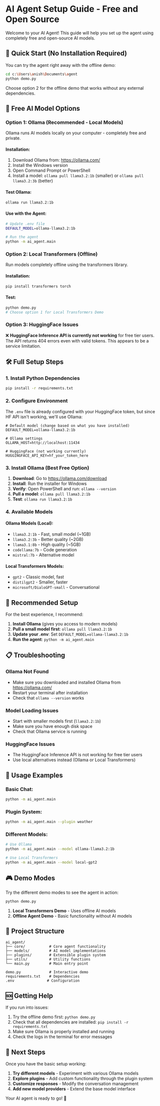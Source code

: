 # AI Agent Setup Guide - Free and Open Source

Welcome to your AI Agent! This guide will help you set up the agent using completely free and open-source AI models.

## 🚀 Quick Start (No Installation Required)

You can try the agent right away with the offline demo:

```bash
cd c:\Users\anish\Documents\agent
python demo.py
```

Choose option 2 for the offline demo that works without any external dependencies.

## 🔧 Free AI Model Options

### Option 1: Ollama (Recommended - Local Models)

Ollama runs AI models locally on your computer - completely free and private.

#### Installation:
1. Download Ollama from: https://ollama.com/
2. Install the Windows version
3. Open Command Prompt or PowerShell
4. Install a model: `ollama pull llama3.2:1b` (smaller) or `ollama pull llama3.2:3b` (better)

#### Test Ollama:
```bash
ollama run llama3.2:1b
```

#### Use with the Agent:
```bash
# Update .env file
DEFAULT_MODEL=ollama-llama3.2:1b

# Run the agent
python -m ai_agent.main
```

### Option 2: Local Transformers (Offline)

Run models completely offline using the transformers library.

#### Installation:
```bash
pip install transformers torch
```

#### Test:
```bash
python demo.py
# Choose option 1 for Local Transformers Demo
```

### Option 3: HuggingFace Issues

❌ **HuggingFace Inference API is currently not working** for free tier users. The API returns 404 errors even with valid tokens. This appears to be a service limitation.

## 🛠️ Full Setup Steps

### 1. Install Python Dependencies
```bash
pip install -r requirements.txt
```

### 2. Configure Environment
The `.env` file is already configured with your HuggingFace token, but since HF API isn't working, we'll use Ollama:

```env
# Default model (change based on what you have installed)
DEFAULT_MODEL=ollama-llama3.2:1b

# Ollama settings
OLLAMA_HOST=http://localhost:11434

# HuggingFace (not working currently)
HUGGINGFACE_API_KEY=hf_your_token_here
```

### 3. Install Ollama (Best Free Option)

1. **Download**: Go to https://ollama.com/download
2. **Install**: Run the installer for Windows
3. **Verify**: Open PowerShell and run: `ollama --version`
4. **Pull a model**: `ollama pull llama3.2:1b`
5. **Test**: `ollama run llama3.2:1b`

### 4. Available Models

#### Ollama Models (Local):
- `llama3.2:1b` - Fast, small model (~1GB)
- `llama3.2:3b` - Better quality (~2GB)
- `llama3.1:8b` - High quality (~5GB)
- `codellama:7b` - Code generation
- `mistral:7b` - Alternative model

#### Local Transformers Models:
- `gpt2` - Classic model, fast
- `distilgpt2` - Smaller, faster
- `microsoft/DialoGPT-small` - Conversational

## 🎯 Recommended Setup

For the best experience, I recommend:

1. **Install Ollama** (gives you access to modern models)
2. **Pull a small model first**: `ollama pull llama3.2:1b`
3. **Update your .env**: Set `DEFAULT_MODEL=ollama-llama3.2:1b`
4. **Run the agent**: `python -m ai_agent.main`

## 📋 Troubleshooting

### Ollama Not Found
- Make sure you downloaded and installed Ollama from https://ollama.com/
- Restart your terminal after installation
- Check that `ollama --version` works

### Model Loading Issues
- Start with smaller models first (`llama3.2:1b`)
- Make sure you have enough disk space
- Check that Ollama service is running

### HuggingFace Issues
- The HuggingFace Inference API is not working for free tier users
- Use local alternatives instead (Ollama or Local Transformers)

## 🔄 Usage Examples

### Basic Chat:
```bash
python -m ai_agent.main
```

### Plugin System:
```bash
python -m ai_agent.main --plugin weather
```

### Different Models:
```bash
# Use Ollama
python -m ai_agent.main --model ollama-llama3.2:1b

# Use Local Transformers  
python -m ai_agent.main --model local-gpt2
```

## 🎮 Demo Modes

Try the different demo modes to see the agent in action:

```bash
python demo.py
```

1. **Local Transformers Demo** - Uses offline AI models
2. **Offline Agent Demo** - Basic functionality without AI models

## 📁 Project Structure

```
ai_agent/
├── core/           # Core agent functionality
├── models/         # AI model implementations
├── plugins/        # Extensible plugin system
├── utils/          # Utility functions
└── main.py         # Main entry point

demo.py             # Interactive demo
requirements.txt    # Dependencies
.env               # Configuration
```

## 🆘 Getting Help

If you run into issues:

1. Try the offline demo first: `python demo.py`
2. Check that all dependencies are installed: `pip install -r requirements.txt`
3. Make sure Ollama is properly installed and running
4. Check the logs in the terminal for error messages

## 🚀 Next Steps

Once you have the basic setup working:

1. **Try different models** - Experiment with various Ollama models
2. **Explore plugins** - Add custom functionality through the plugin system
3. **Customize responses** - Modify the conversation management
4. **Add new model providers** - Extend the base model interface

Your AI agent is ready to go! 🎉
